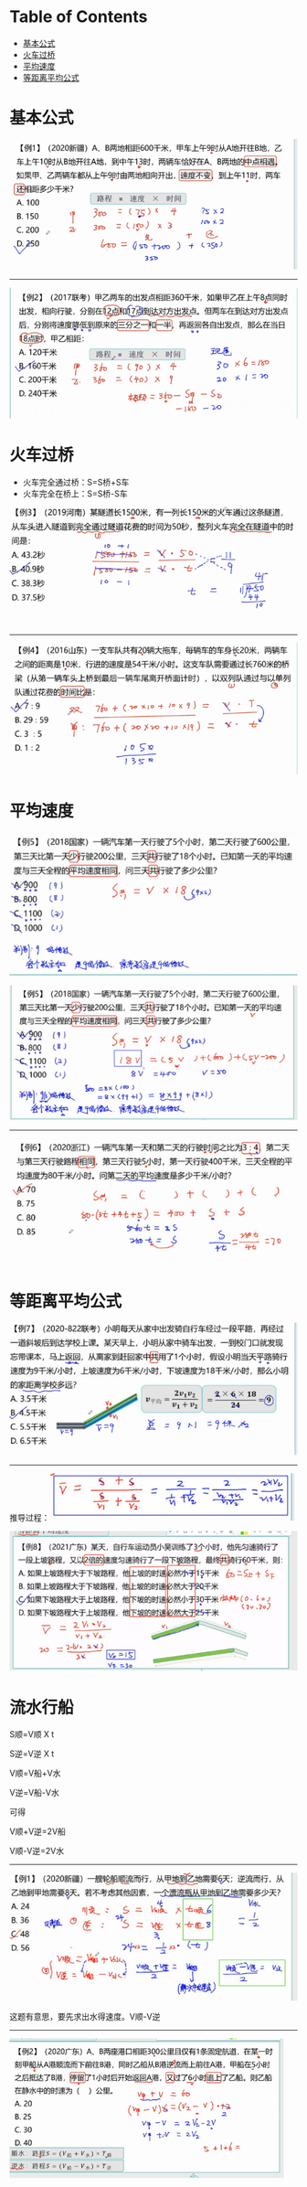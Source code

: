# Table of Contents

* [基本公式](#基本公式)
* [火车过桥](#火车过桥)
* [平均速度](#平均速度)
* [等距离平均公式](#等距离平均公式)




# 基本公式

![image-20240116214054919](.images/image-20240116214054919.png)

---

![image-20240116214115557](.images/image-20240116214115557.png)

# 火车过桥

+ 火车完全通过桥：S=S桥+S车
+ 火车完全在桥上：S=S桥-S车

![image-20240116214232805](.images/image-20240116214232805.png)

----

![image-20240116214243782](.images/image-20240116214243782.png)

# 平均速度

![image-20240116214321845](.images/image-20240116214321845.png)

![image-20240116214342837](.images/image-20240116214342837.png)

----

![image-20240116214402949](.images/image-20240116214402949.png)

# 等距离平均公式

![image-20240116214458201](.images/image-20240116214458201.png)

----

推导过程：![image-20240116214515781](.images/image-20240116214515781.png)

![image-20240116214527956](.images/image-20240116214527956.png)

# 流水行船

S顺=V顺 X t

S逆=V逆 X t

V顺=V船+V水

V逆=V船-V水

可得  

V顺+V逆=2V船

V顺-V逆=2V水

----

![image-20240116222529474](.images/image-20240116222529474.png)

这题有意思，要先求出水得速度。V顺-V逆

---

![image-20240116224251402](.images/image-20240116224251402.png)
